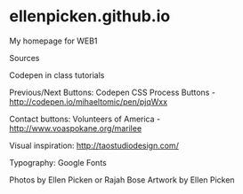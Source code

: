 # ellenpicken.github.io
My homepage for WEB1

Sources

Codepen in class tutorials

Previous/Next Buttons:
Codepen CSS Process Buttons - http://codepen.io/mihaeltomic/pen/pjqWxx

Contact buttons:
Volunteers of America - http://www.voaspokane.org/marilee


Visual inspiration:
http://taostudiodesign.com/


Typography: 
Google Fonts

Photos by Ellen Picken or Rajah Bose
Artwork by Ellen Picken
